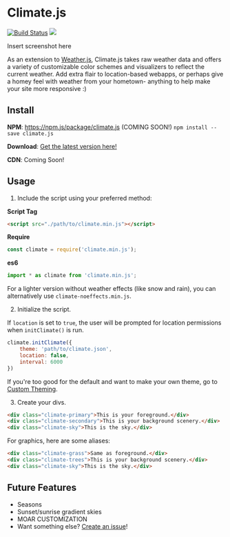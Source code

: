 # Climate.js

[![Build Status](https://travis-ci.org/dbqeo/climate.js.svg?branch=master)](https://travis-ci.org/dbqeo/climate.js)
[![](https://img.shields.io/badge/license-MIT-red.svg)](https://github.com/dbqeo/climate.js)


Insert screenshot here



As an extension to [Weather.js](https://github.com/noazark/weather), Climate.js takes raw weather data and offers a variety of customizable color schemes and visualizers to reflect the current weather. Add extra flair to location-based webapps, or perhaps give a homey feel with weather from your hometown- anything to help make your site more responsive :)

## Install

**NPM**: https://npm.js/package/climate.js (COMING SOON!) `npm install --save climate.js`

**Download**: [Get the latest version here!](https://github.com/dbqeo/climate.js/releases/latest)

**CDN**: Coming Soon!

## Usage

1. Include the script using your preferred method:

**Script Tag**
```html
<script src="./path/to/climate.min.js"></script>
```

**Require**
```javascript
const climate = require('climate.min.js');
```

**es6**
```javascript
import * as climate from 'climate.min.js';
```

For a lighter version without weather effects (like snow and rain), you can alternatively use `climate-noeffects.min.js`.

2. Initialize the script.

If `location` is set to `true`, the user will be prompted for location permissions when `initClimate()` is run.

```javascript
climate.initClimate({
    theme: 'path/to/climate.json',
    location: false,
    interval: 6000
})
```

If you're too good for the default and want to make your own theme, go to [Custom Theming](#custom-theming).

3. Create your divs.

```html
<div class="climate-primary">This is your foreground.</div>
<div class="climate-secondary">This is your background scenery.</div>
<div class="climate-sky">This is the sky.</div>
```

For graphics, here are some aliases:
```html
<div class="climate-grass">Same as foreground.</div>
<div class="climate-trees">This is your background scenery.</div>
<div class="climate-sky">This is the sky.</div>
```

## Future Features
 - Seasons
 - Sunset/sunrise gradient skies
 - MOAR CUSTOMIZATION
 - Want something else? [Create an issue](https://github.com/dbqeo/climate.js/issues/new)!